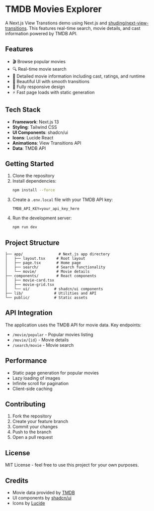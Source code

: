 # TMDB Movies Explorer

A Next.js View Transtions demo using Next.js and [shuding/next-view-transitions](https://github.com/shuding/next-view-transitions). This features real-time search, movie details, and cast information powered by TMDB API.

## Features

- 🎬 Browse popular movies 
- 🔍 Real-time movie search
- 🎯 Detailed movie information including cast, ratings, and runtime
- 🎨 Beautiful UI with smooth transitions
- 📱 Fully responsive design
- ⚡ Fast page loads with static generation

## Tech Stack

- **Framework**: Next.js 13
- **Styling**: Tailwind CSS
- **UI Components**: shadcn/ui
- **Icons**: Lucide React
- **Animations**: View Transitions API
- **Data**: TMDB API

## Getting Started

1. Clone the repository
2. Install dependencies:
   ```bash
   npm install --force
   ```
3. Create a `.env.local` file with your TMDB API key:
   ```
   TMDB_API_KEY=your_api_key_here
   ```
4. Run the development server:
   ```bash
   npm run dev
   ```

## Project Structure

```
├── app/                # Next.js app directory
│   ├── layout.tsx     # Root layout
│   ├── page.tsx       # Home page
│   ├── search/        # Search functionality
│   └── movie/         # Movie details
├── components/        # React components
│   ├── movie-card.tsx
│   ├── movie-grid.tsx
│   └── ui/           # shadcn/ui components
├── lib/              # Utilities and API
└── public/           # Static assets
```

## API Integration

The application uses the TMDB API for movie data. Key endpoints:

- `/movie/popular` - Popular movies listing
- `/movie/{id}` - Movie details
- `/search/movie` - Movie search

## Performance

- Static page generation for popular movies
- Lazy loading of images
- Infinite scroll for pagination
- Client-side caching

## Contributing

1. Fork the repository
2. Create your feature branch
3. Commit your changes
4. Push to the branch
5. Open a pull request

## License

MIT License - feel free to use this project for your own purposes.

## Credits

- Movie data provided by [TMDB](https://www.themoviedb.org/)
- UI components by [shadcn/ui](https://ui.shadcn.com/)
- Icons by [Lucide](https://lucide.dev/)